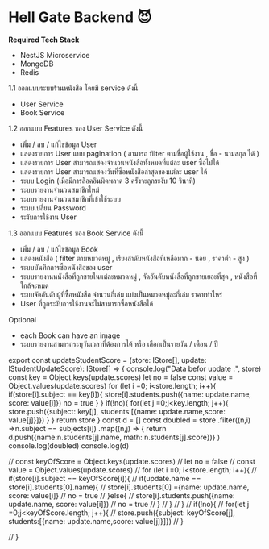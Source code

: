 # Hell Gate Backend 😈

**Required Tech Stack**

- NestJS Microservice
- MongoDB
- Redis

1.1 ออกแบบระบบร้านหนังสือ โดยมี service ดังนี้ 
  - User Service
  - Book Service
    
1.2 ออกแบบ Features ของ User Service ดังนี้
  - เพิ่ม / ลบ / แก้ไขข้อมูล User
  - แสดงรายการ User แบบ pagination ( สามารถ filter ตามชื่อผู้ใช้งาน , ชื่อ - นามสกุล ได้ )
  - แสดงรายการ User สามารถแสดงจำนวนหนังสือทั้งหมดที่แต่ละ user ซื้อไปได้
  - แสดงรายการ User สามารถแสดงวันที่ซื้อหนังสือล่าสุดของแต่ละ user ได้
  - ระบบ Login (เมื่อมีการล็อคอินผิดพลาด 3 ครั้งจะถูกระงับ 10 วินาที)
  - ระบบรายงานจำนวนสมาชิกใหม่
  - ระบบรายงานจำนวนสมาชิกที่เข้าใช้ระบบ
  - ระบบเปลี่ยน Password
  - ระงับการใช้งาน User

1.3 ออกแบบ Features ของ Book Service ดังนี้
  - เพิ่ม / ลบ / แก้ไขข้อมูล Book
  - แสดงหนังสือ ( filter ตามหมวดหมู่ , เรียงลำดับหนังสือที่เหลือมาก - น้อย , ราคาต่ำ - สูง )
  - ระบบบันทึกการซื้อหนังสือของ user
  - ระบบรายงานหนังสือที่ถูกขายในแต่ละหมวดหมู่ , จัดอันดับหนังสือที่ถูกขายเยอะที่สุด , หนังสือที่ใกล้จะหมด
  - ระบบจัดอันดับผู้ที่ซื้อหนังสือ จำนวนกี่เล่ม แบ่งเป็นหมวดหมู่ละกี่เล่ม ราคาเท่าไหร่
  - User ที่ถูกระงับการใช้งานจะไม่สามารถซื้อหนังสือได้
  
  Optional
- each Book can have an image
- ระบบรายงานสามารถระบุวันเวลาที่ต้องการได้ หรือ เลือกเป็นรายวัน / เดือน / ปี


export const updateStudentScore = (store: IStore[], update: IStudentUpdateScore): IStore[] => {
  console.log("Data befor update :", store)
  const key = Object.keys(update.scores)
  let no = false
  const value = Object.values(update.scores)
    for (let i =0; i<store.length; i++){
      if(store[i].subject == key[i]){
        store[i].students.push({name: update.name, score: value[i]}) 
        no = true
    }
    }
    if(!no){
      for(let j =0;j<key.length; j++){
      store.push({subject: key[j], students:[{name: update.name,score: value[j]}]})
      }
      }
  return store
}
const d = []
  const doubled = store
  .filter((n,i) =>n.subject == subjects[i])
  .map((n,j) =>
   {
    return d.push({name:n.students[j].name, math: n.students[j].score})}
   )
   console.log(doubled)
  console.log(d)


// const keyOfScore = Object.keys(update.scores)
  // let no = false
  // const value = Object.values(update.scores)
  //   for (let i =0; i<store.length; i++){
  //     if(store[i].subject == keyOfScore[i]){
  //       if(update.name == store[i].students[0].name){
  //         store[i].students[0] ={name: update.name, score: value[i]}
  //          no = true
  //         }else{
  //           store[i].students.push({name: update.name, score: value[i]}) 
  //           no = true
  //         }
  //       }
  //   }
  //   if(!no){
  //     for(let j =0;j<keyOfScore.length; j++){
  //     store.push({subject: keyOfScore[j], students:[{name: update.name,score: value[j]}]})
  //     }
      
  //     }
